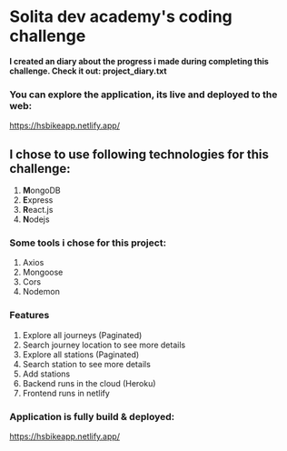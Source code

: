 # Solita dev academy's coding challenge
**I created an diary about the progress i made during completing this challenge. Check it out: project_diary.txt**
### You can explore the application, its live and deployed to the web:
https://hsbikeapp.netlify.app/

## I chose to use following technologies for this challenge: 
1. **M**ongoDB
2. **E**xpress
3. **R**eact.js
4. **N**odejs

### Some tools i chose for this project: 
1. Axios
2. Mongoose
3. Cors
4. Nodemon

### Features
1. Explore all journeys (Paginated)
2. Search journey location to see more details 
3. Explore all stations (Paginated)
4. Search station to see more details
5. Add stations
6. Backend runs in the cloud (Heroku)
7. Frontend runs in netlify 

### Application is fully build & deployed:
https://hsbikeapp.netlify.app/

